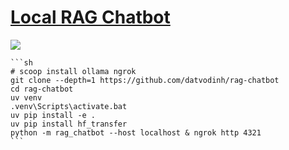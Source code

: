 # [Local RAG Chatbot](https://github.com/datvodinh/rag-chatbot)

![](https://img.shields.io/github/license/datvodinh/rag-chatbot?style=flat-square)

````{tab} From source
```sh
# scoop install ollama ngrok
git clone --depth=1 https://github.com/datvodinh/rag-chatbot
cd rag-chatbot
uv venv
.venv\Scripts\activate.bat
uv pip install -e .
uv pip install hf_transfer
python -m rag_chatbot --host localhost & ngrok http 4321
```
````